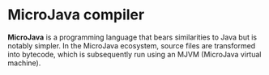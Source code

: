 # MicroJava compiler

**MicroJava** is a programming language that bears similarities to Java but is notably simpler. In the MicroJava ecosystem, source files are transformed into bytecode, which is subsequently run using an MJVM (MicroJava virtual machine).

